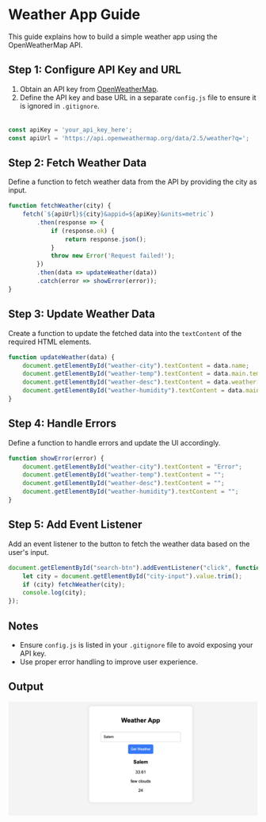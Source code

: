 # Weather App Guide

This guide explains how to build a simple weather app using the OpenWeatherMap API.

## Step 1: Configure API Key and URL

1. Obtain an API key from [OpenWeatherMap](https://openweathermap.org/).
2. Define the API key and base URL in a separate `config.js` file to ensure it is ignored in `.gitignore`.

```javascript

const apiKey = 'your_api_key_here';
const apiUrl = 'https://api.openweathermap.org/data/2.5/weather?q=';
```

## Step 2: Fetch Weather Data

Define a function to fetch weather data from the API by providing the city as input.

```javascript
function fetchWeather(city) {
    fetch(`${apiUrl}${city}&appid=${apiKey}&units=metric`)
        .then(response => {
            if (response.ok) {
                return response.json();
            }
            throw new Error('Request failed!');
        })
        .then(data => updateWeather(data))
        .catch(error => showError(error));
}
```

## Step 3: Update Weather Data

Create a function to update the fetched data into the `textContent` of the required HTML elements.

```javascript
function updateWeather(data) {
    document.getElementById("weather-city").textContent = data.name;
    document.getElementById("weather-temp").textContent = data.main.temp;
    document.getElementById("weather-desc").textContent = data.weather[0].description;
    document.getElementById("weather-humidity").textContent = data.main.humidity;
}
```

## Step 4: Handle Errors

Define a function to handle errors and update the UI accordingly.

```javascript
function showError(error) {
    document.getElementById("weather-city").textContent = "Error";
    document.getElementById("weather-temp").textContent = "";
    document.getElementById("weather-desc").textContent = "";
    document.getElementById("weather-humidity").textContent = "";
}
```

## Step 5: Add Event Listener

Add an event listener to the button to fetch the weather data based on the user's input.

```javascript
document.getElementById("search-btn").addEventListener("click", function () {
    let city = document.getElementById("city-input").value.trim();
    if (city) fetchWeather(city);
    console.log(city);
});
```

## Notes

- Ensure `config.js` is listed in your `.gitignore` file to avoid exposing your API key.
- Use proper error handling to improve user experience.


## Output
![Portfolio Website Preview](assets/output.png)
